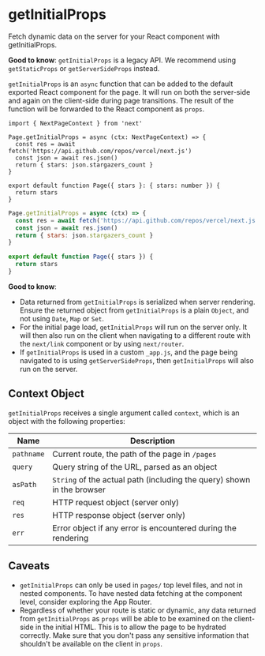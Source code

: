 # getInitialProps

Fetch dynamic data on the server for your React component with getInitialProps.

**Good to know**: `getInitialProps` is a legacy API. We recommend using `getStaticProps` or `getServerSideProps` instead.

`getInitialProps` is an `async` function that can be added to the default exported React component for the page. It will run on both the server-side and again on the client-side during page transitions. The result of the function will be forwarded to the React component as `props`.

```tsx
import { NextPageContext } from 'next'

Page.getInitialProps = async (ctx: NextPageContext) => {
  const res = await fetch('https://api.github.com/repos/vercel/next.js')
  const json = await res.json()
  return { stars: json.stargazers_count }
}

export default function Page({ stars }: { stars: number }) {
  return stars
}
```

```jsx
Page.getInitialProps = async (ctx) => {
  const res = await fetch('https://api.github.com/repos/vercel/next.js')
  const json = await res.json()
  return { stars: json.stargazers_count }
}

export default function Page({ stars }) {
  return stars
}
```

**Good to know**:
- Data returned from `getInitialProps` is serialized when server rendering. Ensure the returned object from `getInitialProps` is a plain `Object`, and not using `Date`, `Map` or `Set`.
- For the initial page load, `getInitialProps` will run on the server only. It will then also run on the client when navigating to a different route with the `next/link` component or by using `next/router`.
- If `getInitialProps` is used in a custom `_app.js`, and the page being navigated to is using `getServerSideProps`, then `getInitialProps` will also run on the server.

## Context Object

`getInitialProps` receives a single argument called `context`, which is an object with the following properties:

| Name       | Description                                                                                           |
| ---------- | ----------------------------------------------------------------------------------------------------- |
| `pathname` | Current route, the path of the page in `/pages`                                                       |
| `query`    | Query string of the URL, parsed as an object                                                          |
| `asPath`   | `String` of the actual path (including the query) shown in the browser                                |
| `req`      | HTTP request object (server only)                                                                     |
| `res`      | HTTP response object (server only)                                                                    |
| `err`      | Error object if any error is encountered during the rendering                                         |

## Caveats

- `getInitialProps` can only be used in `pages/` top level files, and not in nested components. To have nested data fetching at the component level, consider exploring the App Router.
- Regardless of whether your route is static or dynamic, any data returned from `getInitialProps` as `props` will be able to be examined on the client-side in the initial HTML. This is to allow the page to be hydrated correctly. Make sure that you don't pass any sensitive information that shouldn't be available on the client in `props`.